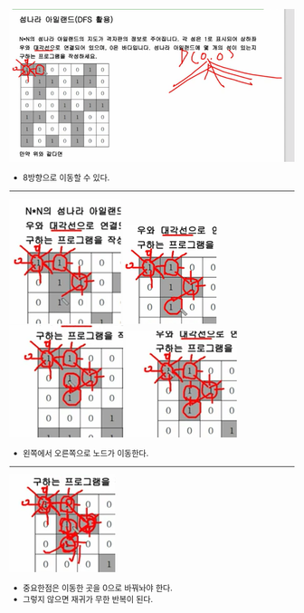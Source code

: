 
![](2021-10-29-22-29-56.png)

* 8방향으로 이동할 수 있다.

---
 ![](2021-10-29-22-30-37.png)
 ![](2021-10-29-22-30-46.png)
 ![](2021-10-29-22-30-56.png)
 ![](2021-10-29-22-31-04.png)

* 왼쪽에서 오른쪽으로 노드가 이동한다.

---
![](2021-10-29-22-32-57.png)

* 중요한점은 이동한 곳을 0으로 바꿔놔야 한다.
* 그렇지 않으면 재귀가 무한 반복이 된다.
